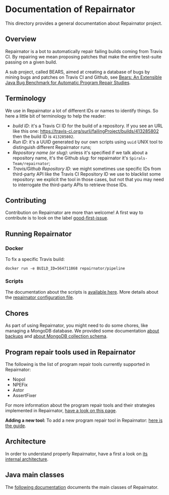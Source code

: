 # Documentation of Repairnator

This directory provides a general documentation about Repairnator project.

## Overview

Repairnator is  a bot to automatically repair failing builds coming from Travis CI. By repairing we mean proposing patches that make the entire test-suite passing on a given build.

A sub project, called BEARS, aimed at creating a database of bugs by mining bugs and patches on Travis CI and Github, see [Bears: An Extensible Java Bug Benchmark for Automatic Program Repair Studies](https://arxiv.org/pdf/1901.06024).


## Terminology

We use in Repairnator a lot of different IDs or names to identify things.
So here a little bit of terminology to help the reader:
 - *build ID*: it's a Travis CI ID for the build of a repository. If you see an URL like this one: https://travis-ci.org/surli/failingProject/builds/413285802 then the build ID is `413285802`.
 - *Run ID*: it's a UUID generated by our own scripts using `uuid` UNIX tool to distinguish different Repairnator runs;
 - *Repository name (or slug)*: unless it's specified if we talk about a repository name, it's the Github *slug*: for repairnator it's `Spirals-Team/repairnator`;
 - *Travis/Github Repository ID*: we might sometimes use specific IDs from third-party API like the Travis CI Repository ID we use to blacklist some repository: we explicit the tool in those cases, 
 but not that you may need to interrogate the third-party APIs to retrieve those IDs.

## Contributing

Contribution on Repairnator are more than welcome!
A first way to contribute is to look on the label [good-first-issue](https://github.com/Spirals-Team/repairnator/labels/good-first-issue).

## Running Repairnator

### Docker

To fix a specific Travis build:

```
docker run -e BUILD_ID=564711868 repairnator/pipeline
```

### Scripts

The documentation about the scripts is [available here](scripts.md). More details about the [repairnator configuration file](repairnator-config.md).

## Chores

As part of using Repairnator, you might need to do some chores, like managing a MongoDB database.
We provided some documentation [about backups](chore/managedb.md) and [about MongoDB collection schema](chore/mongo).

## Program repair tools used in Repairnator

The following is the list of program repair tools currently supported in Repairnator:
  - Nopol
  - NPEFix
  - Astor
  - AssertFixer
  
For more information about the program repair tools and their strategies implemented in Repairnator, [have a look on this page](repair-tools.md).

**Adding a new tool:** To add a new program repair tool in Repairnator: [here is the guide](contributing/add-repair-tool.md).


## Architecture

In order to understand properly Repairnator, have a first a look on [its internal architecture](architecture.md).

## Java main classes

The [following documentation](main-classes.md) documents the main classes of Repairnator.
